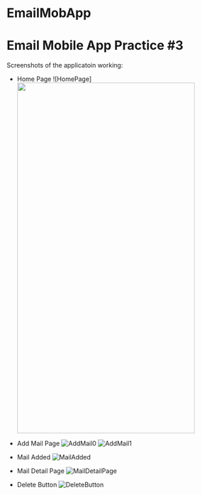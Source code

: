 # EmailMobApp

# Email Mobile App Practice #3
Screenshots of the applicatoin working:

- Home Page
![HomePage]<img src="https://user-images.githubusercontent.com/52004258/132105501-b2e8ee88-3695-4b15-b23c-4e30944a9423.png" width="400" height="790">

- Add Mail Page
![AddMail0](https://user-images.githubusercontent.com/52004258/132105512-b8791c94-3454-4ae1-9442-c61e48f7fe41.png)
![AddMail1](https://user-images.githubusercontent.com/52004258/132105511-19ba0bc6-78ad-4459-af37-6a410f60b2c7.png)

- Mail Added
![MailAdded](https://user-images.githubusercontent.com/52004258/132105528-257e63ca-a051-42a0-a8e8-70429ae34b19.png)

- Mail Detail Page
![MailDetailPage](https://user-images.githubusercontent.com/52004258/132105533-0daa1b68-dbde-412b-9cb5-82092db14435.png)

- Delete Button
![DeleteButton](https://user-images.githubusercontent.com/52004258/132105541-78e4a429-2ce8-4a2e-8e01-970f21886d26.png)

